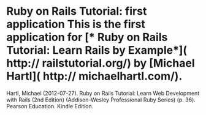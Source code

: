# Ruby on Rails Tutorial: first application This is the first application for [* Ruby on Rails Tutorial: Learn Rails by Example*]( http:// railstutorial.org/) by [Michael Hartl]( http:// michaelhartl.com/).

Hartl, Michael (2012-07-27). Ruby on Rails Tutorial: Learn Web Development with Rails (2nd Edition) (Addison-Wesley Professional Ruby Series) (p. 36). Pearson Education. Kindle Edition. 